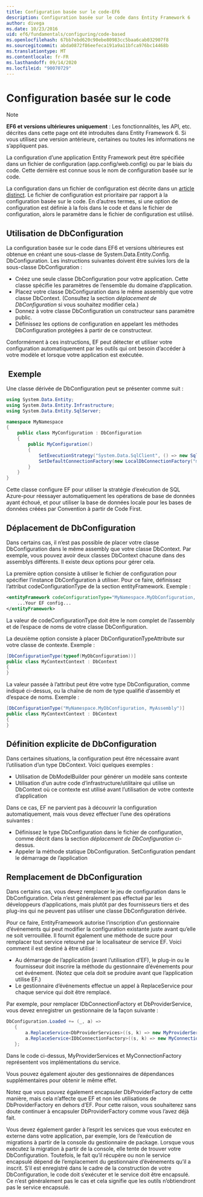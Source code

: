 ```yaml
---
title: Configuration basée sur le code-EF6
description: Configuration basée sur le code dans Entity Framework 6
author: divega
ms.date: 10/23/2016
uid: ef6/fundamentals/configuring/code-based
ms.openlocfilehash: 67bb7ebd620c90ebe80983cc5baa6cab032907f8
ms.sourcegitcommit: abda0872f86eefeca191a9a11bfca976bc14468b
ms.translationtype: MT
ms.contentlocale: fr-FR
ms.lasthandoff: 09/14/2020
ms.locfileid: "90070729"
---
```

# <a name="code-based-configuration"></a>Configuration basée sur le code
> [!NOTE]
> **EF6 et versions ultérieures uniquement** : Les fonctionnalités, les API, etc. décrites dans cette page ont été introduites dans Entity Framework 6. Si vous utilisez une version antérieure, certaines ou toutes les informations ne s’appliquent pas.  

La configuration d’une application Entity Framework peut être spécifiée dans un fichier de configuration (app.config/web.config) ou par le biais du code. Cette dernière est connue sous le nom de configuration basée sur le code.  

La configuration dans un fichier de configuration est décrite dans un [article distinct](xref:ef6/fundamentals/configuring/config-file). Le fichier de configuration est prioritaire par rapport à la configuration basée sur le code. En d’autres termes, si une option de configuration est définie à la fois dans le code et dans le fichier de configuration, alors le paramètre dans le fichier de configuration est utilisé.  

## <a name="using-dbconfiguration"></a>Utilisation de DbConfiguration  

La configuration basée sur le code dans EF6 et versions ultérieures est obtenue en créant une sous-classe de System.Data.Entity.Config. DbConfiguration. Les instructions suivantes doivent être suivies lors de la sous-classe DbConfiguration :  

- Créez une seule classe DbConfiguration pour votre application. Cette classe spécifie les paramètres de l’ensemble du domaine d’application.  
- Placez votre classe DbConfiguration dans le même assembly que votre classe DbContext. (Consultez la section *déplacement de DbConfiguration* si vous souhaitez modifier cela.)  
- Donnez à votre classe DbConfiguration un constructeur sans paramètre public.  
- Définissez les options de configuration en appelant les méthodes DbConfiguration protégées à partir de ce constructeur.  

Conformément à ces instructions, EF peut détecter et utiliser votre configuration automatiquement par les outils qui ont besoin d’accéder à votre modèle et lorsque votre application est exécutée.  

## <a name="example"></a> Exemple  

Une classe dérivée de DbConfiguration peut se présenter comme suit :  

``` csharp
using System.Data.Entity;
using System.Data.Entity.Infrastructure;
using System.Data.Entity.SqlServer;

namespace MyNamespace
{
    public class MyConfiguration : DbConfiguration
    {
        public MyConfiguration()
        {
            SetExecutionStrategy("System.Data.SqlClient", () => new SqlAzureExecutionStrategy());
            SetDefaultConnectionFactory(new LocalDbConnectionFactory("mssqllocaldb"));
        }
    }
}
```  

Cette classe configure EF pour utiliser la stratégie d’exécution de SQL Azure-pour réessayer automatiquement les opérations de base de données ayant échoué, et pour utiliser la base de données locale pour les bases de données créées par Convention à partir de Code First.  

## <a name="moving-dbconfiguration"></a>Déplacement de DbConfiguration  

Dans certains cas, il n’est pas possible de placer votre classe DbConfiguration dans le même assembly que votre classe DbContext. Par exemple, vous pouvez avoir deux classes DbContext chacune dans des assemblys différents. Il existe deux options pour gérer cela.  

La première option consiste à utiliser le fichier de configuration pour spécifier l’instance DbConfiguration à utiliser. Pour ce faire, définissez l’attribut codeConfigurationType de la section entityFramework. Exemple :  

``` xml
<entityFramework codeConfigurationType="MyNamespace.MyDbConfiguration, MyAssembly">
    ...Your EF config...
</entityFramework>
```  

La valeur de codeConfigurationType doit être le nom complet de l’assembly et de l’espace de noms de votre classe DbConfiguration.  

La deuxième option consiste à placer DbConfigurationTypeAttribute sur votre classe de contexte. Exemple :  

``` csharp  
[DbConfigurationType(typeof(MyDbConfiguration))]
public class MyContextContext : DbContext
{
}
```  

La valeur passée à l’attribut peut être votre type DbConfiguration, comme indiqué ci-dessus, ou la chaîne de nom de type qualifié d’assembly et d’espace de noms. Exemple :  

``` csharp
[DbConfigurationType("MyNamespace.MyDbConfiguration, MyAssembly")]
public class MyContextContext : DbContext
{
}
```  

## <a name="setting-dbconfiguration-explicitly"></a>Définition explicite de DbConfiguration  

Dans certaines situations, la configuration peut être nécessaire avant l’utilisation d’un type DbContext. Voici quelques exemples :  

- Utilisation de DbModelBuilder pour générer un modèle sans contexte  
- Utilisation d’un autre code d’infrastructure/utilitaire qui utilise un DbContext où ce contexte est utilisé avant l’utilisation de votre contexte d’application  

Dans ce cas, EF ne parvient pas à découvrir la configuration automatiquement, mais vous devez effectuer l’une des opérations suivantes :  

- Définissez le type DbConfiguration dans le fichier de configuration, comme décrit dans la section *déplacement de DbConfiguration* ci-dessus.
- Appeler la méthode statique DbConfiguration. SetConfiguration pendant le démarrage de l’application  

## <a name="overriding-dbconfiguration"></a>Remplacement de DbConfiguration  

Dans certains cas, vous devez remplacer le jeu de configuration dans le DbConfiguration. Cela n’est généralement pas effectué par les développeurs d’applications, mais plutôt par des fournisseurs tiers et des plug-ins qui ne peuvent pas utiliser une classe DbConfiguration dérivée.  

Pour ce faire, EntityFramework autorise l’inscription d’un gestionnaire d’événements qui peut modifier la configuration existante juste avant qu’elle ne soit verrouillée.  Il fournit également une méthode de sucre pour remplacer tout service retourné par le localisateur de service EF. Voici comment il est destiné à être utilisé :  

- Au démarrage de l’application (avant l’utilisation d’EF), le plug-in ou le fournisseur doit inscrire la méthode du gestionnaire d’événements pour cet événement. (Notez que cela doit se produire avant que l’application utilise EF.)  
- Le gestionnaire d’événements effectue un appel à ReplaceService pour chaque service qui doit être remplacé.  

Par exemple, pour remplacer IDbConnectionFactory et DbProviderService, vous devez enregistrer un gestionnaire de la façon suivante :  

``` csharp
DbConfiguration.Loaded += (_, a) =>
   {
       a.ReplaceService<DbProviderServices>((s, k) => new MyProviderServices(s));
       a.ReplaceService<IDbConnectionFactory>((s, k) => new MyConnectionFactory(s));
   };
```  

Dans le code ci-dessus, MyProviderServices et MyConnectionFactory représentent vos implémentations du service.  

Vous pouvez également ajouter des gestionnaires de dépendances supplémentaires pour obtenir le même effet.  

Notez que vous pouvez également encapsuler DbProviderFactory de cette manière, mais cela n’affecte que EF et non les utilisations de DbProviderFactory en dehors d’EF. Pour cette raison, vous souhaiterez sans doute continuer à encapsuler DbProviderFactory comme vous l’avez déjà fait.  

Vous devez également garder à l’esprit les services que vous exécutez en externe dans votre application, par exemple, lors de l’exécution de migrations à partir de la console du gestionnaire de package. Lorsque vous exécutez la migration à partir de la console, elle tente de trouver votre DbConfiguration. Toutefois, le fait qu’il récupère ou non le service encapsulé dépend de l’emplacement du gestionnaire d’événements qu’il a inscrit. S’il est enregistré dans le cadre de la construction de votre DbConfiguration, le code doit s’exécuter et le service doit être encapsulé. Ce n’est généralement pas le cas et cela signifie que les outils n’obtiendront pas le service encapsulé.  

